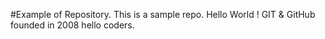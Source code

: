 #Example of Repository.
This is a sample repo.
Hello World ! 
GIT & GitHub founded in 2008
hello coders.